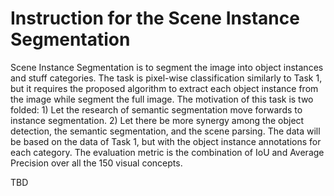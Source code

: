 # Instruction for the Scene Instance Segmentation

 Scene Instance Segmentation is to segment the image into object instances and stuff categories. The task is pixel-wise classification similarly to Task 1, but it requires the proposed algorithm to extract each object instance from the image while segment the full image. The motivation of this task is two folded: 1) Let the research of semantic segmentation move forwards to instance segmentation. 2) Let there be more synergy among the object detection, the semantic segmentation, and
 the scene parsing. The data will be based on the data of Task 1, but with the object instance annotations for each category. The evaluation metric is the combination of IoU and Average Precision over all the 150 visual concepts.

TBD
